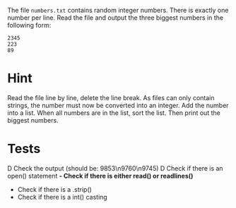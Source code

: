 The file `numbers.txt` contains random integer numbers. There is exactly one number per line. Read the file and output
the three biggest numbers in the following form:

	2345
	223
	89


# Hint
Read the file line by line, delete the line break. As files can only contain strings, the number must now be converted
into an integer. Add the number into a list. When all numbers are in the list, sort the list. Then print out the biggest
numbers.


# Tests
D Check the output (should be: 9853\n9760\n9745)
D Check if there is an open() statement
**- Check if there is either read() or readlines()**
- Check if there is a .strip()
- Check if there is a int() casting